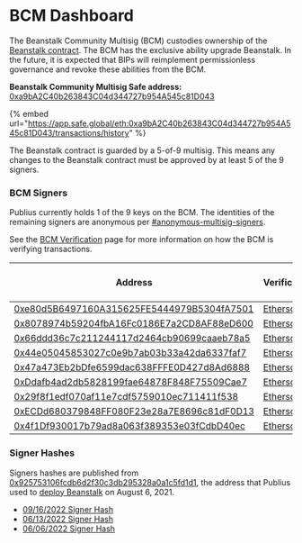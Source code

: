 # BCM Dashboard

The Beanstalk Community Multisig (BCM) custodies ownership of the [Beanstalk contract](../../protocol/contracts.md). The BCM has the exclusive ability upgrade Beanstalk. In the future, it is expected that BIPs will reimplement permissionless governance and revoke these abilities from the BCM.

**Beanstalk Community Multisig Safe address:** [0xa9bA2C40b263843C04d344727b954A545c81D043](https://etherscan.io/address/0xa9bA2C40b263843C04d344727b954A545c81D043)

{% embed url="https://app.safe.global/eth:0xa9bA2C40b263843C04d344727b954A545c81D043/transactions/history" %}

The Beanstalk contract is guarded by a 5-of-9 multisig. This means any changes to the Beanstalk contract must be approved by at least 5 of the 9 signers.

### BCM Signers

Publius currently holds 1 of the 9 keys on the BCM. The identities of the remaining signers are anonymous per [#anonymous-multisig-signers](bcm-process.md#anonymous-multisig-signers "mention").

See the [BCM Verification](https://community.bean.money/bcm-verification) page for more information on how the BCM is verifying transactions.

| Address                                                                                                               | Verifications                                                                                     | Date of Last Verification |
| --------------------------------------------------------------------------------------------------------------------- | ------------------------------------------------------------------------------------------------- | ------------------------- |
| [0xe80d5B6497160A315625FE5444979B5304fA7501](https://etherscan.io/address/0xe80d5B6497160A315625FE5444979B5304fA7501) | [Etherscan](https://etherscan.io/verifiedSignatures?q=0xe80d5b6497160a315625fe5444979b5304fa7501) | 02/08/22                  |
| [0x8078974b59204fbA16Fc0186E7a2CD8AF88eD600](https://etherscan.io/address/0x8078974b59204fbA16Fc0186E7a2CD8AF88eD600) | [Etherscan](https://etherscan.io/verifiedSignatures?q=0x8078974b59204fba16fc0186e7a2cd8af88ed600) | 02/08/22                  |
| [0x66ddd36c7c211244117d2464cb90699caaeb78a5](https://etherscan.io/address/0x66ddd36c7c211244117d2464cb90699caaeb78a5) | [Etherscan](https://etherscan.io/verifiedSignatures?q=0x66ddd36c7c211244117d2464cb90699caaeb78a5) | 02/08/22                  |
| [0x44e05045853027c0e9b7ab03b33a42da6337faf7](https://etherscan.io/address/0x44e05045853027c0e9b7ab03b33a42da6337faf7) | [Etherscan](https://etherscan.io/verifiedSignatures?q=0x44e05045853027c0e9b7ab03b33a42da6337faf7) | 02/03/22                  |
| [0x47a473Eb2bDfe6599dac638FFFE0D427d8Ad6888](https://etherscan.io/address/0x47a473Eb2bDfe6599dac638FFFE0D427d8Ad6888) | [Etherscan](https://etherscan.io/verifiedSignatures?q=0x47a473eb2bdfe6599dac638fffe0d427d8ad6888) | 02/03/22                  |
| [0xDdafb4ad2db5828199fae64878F848F75509Cae7](https://etherscan.io/address/0xDdafb4ad2db5828199fae64878F848F75509Cae7) | [Etherscan](https://etherscan.io/verifiedSignatures?q=0xDdafb4ad2db5828199fae64878F848F75509Cae7) | 02/07/22                  |
| [0x29f8f1edf070af11e7cdf5759010ec711411f538](https://etherscan.io/address/0x29f8f1edf070af11e7cdf5759010ec711411f538) | [Etherscan](https://etherscan.io/verifiedSignatures?q=0x29f8f1edf070af11e7cdf5759010ec711411f538) | 02/07/22                  |
| [0xECDd680379848FF080F23e28a7E8696c81dF0D13](https://etherscan.io/address/0xECDd680379848FF080F23e28a7E8696c81dF0D13) | [Etherscan](https://etherscan.io/verifiedSignatures?q=0xecdd680379848ff080f23e28a7e8696c81df0d13) | 02/08/22                  |
| [0x4f1Df930017b79ad8a063f389353e03fCdbD40ec](https://etherscan.io/address/0x4f1Df930017b79ad8a063f389353e03fCdbD40ec) | [Etherscan](https://etherscan.io/verifiedSignatures?q=0x4f1df930017b79ad8a063f389353e03fcdbd40ec) | 02/07/22                  |

### Signer Hashes

Signers hashes are published from [0x925753106fcdb6d2f30c3db295328a0a1c5fd1d1](https://etherscan.io/address/0x925753106fcdb6d2f30c3db295328a0a1c5fd1d1), the address that Publius used to [deploy Beanstalk](https://etherscan.io/tx/0x40b23cea3aa6e1a7dd89bbcd24c67f6fa1f6d663d7609f14046cd6cf50b6ce86) on August 6, 2021.

* [09/16/2022 Signer Hash](https://etherscan.io/verifySig/10511)
* [06/13/2022 Signer Hash](https://etherscan.io/verifySig/7236)
* [06/06/2022 Signer Hash](https://etherscan.io/verifySig/7236)
